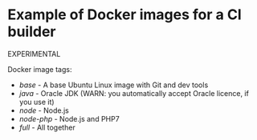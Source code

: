 # Example of Docker images for a CI builder


EXPERIMENTAL


Docker image tags:

* *base* - A base Ubuntu Linux image with Git and dev tools
* *java* - Oracle JDK (WARN: you automatically accept Oracle licence, if you use it)
* *node* - Node.js
* *node-php* - Node.js and PHP7
* *full* - All together
